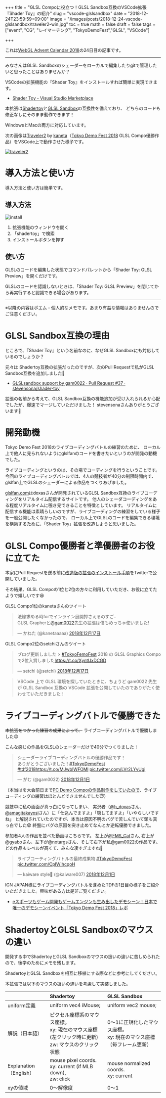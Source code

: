 +++
title = "GLSL Compoに役立つ！GLSL Sandbox互換のVSCode拡張『Shader Toy』の紹介"
slug = "vscode-glslsandbox"
date = "2018-12-24T23:59:59+09:00"
image = "/images/posts/2018-12-24-vscode-glslsandbox/traveler2-win.jpg"
toc = true
math = false
draft = false
tags = ["event", "CG", "レイマーチング", "TokyoDemoFest","GLSL", "VSCode"]

+++

これは[WebGL Advent Calendar 2018](https://qiita.com/advent-calendar/2018/webgl)の24日目の記事です。

---

みなさんはGLSL Sandboxのシェーダーをローカルで編集したりgitで管理したいと思ったことはありませんか？

VSCodeの拡張機能の『Shader Toy』をインストールすれば簡単に実現できます。

- [Shader Toy - Visual Studio Marketplace
](https://marketplace.visualstudio.com/items?itemName=stevensona.shader-toy)

本拡張は[Shadertoy](https://www.shadertoy.com/)と[GLSL Sandbox](http://glslsandbox.com/)の互換性を備えており、
どちらのコードも修正なしにそのまま動作できます！

WindowsとMacの両方に対応しています。

次の画像は[Traveler2](https://nanka.hateblo.jp/entry/2018/12/13/080322) by [kaneta](https://twitter.com/kanetaaaaa)（[Tokyo Demo Fest 2018](http://tokyodemofest.jp/2018/) GLSL Compo優勝作品）をVSCode上で動作させた様子です。

[![traveler2](/images/posts/2018-12-24-vscode-glslsandbox/traveler2-win.jpg)](/images/posts/2018-12-24-vscode-glslsandbox/traveler2-win.png)

# 導入方法と使い方

導入方法と使い方は簡単です。

## 導入方法

![install](/images/posts/2018-12-24-vscode-glslsandbox/install.png)

1. 拡張機能のウィンドウを開く
2. 「shadertoy」で検索
3. インストールボタンを押す

## 使い方

GLSLのコードを編集した状態でコマンドパレットから「Shader Toy: GLSL Preview」を開くだけです。

GLSLのコードを認識しないときは、「Shader Toy: GLSL Preview」を閉じてから再実行すると認識できる場合があります。

<!--more-->

---

※以降の内容はポエム・個人的なメモです。あまり有益な情報はありませんのでご注意ください。

# GLSL Sandbox互換の理由

ところで、『Shader Toy』という名前なのに、なぜGLSL Sandboxにも対応しているのでしょうか？

元々は Shadertoy互換の拡張だったのですが、次のPull Requestで私がGLSL Sandbox互換を追加しました💪

- [GLSLsandbox support by gam0022 · Pull Request #37 · stevensona/shader-toy](https://github.com/stevensona/shader-toy/pull/37)

拡張の名前から考えて、GLSL Sandbox互換の機能追加が受け入れられるか心配でしたが、爆速でマージしていただけました！
stevensonaさんありがとうございます🙏

# 開発動機

Tokyo Demo Fest 2018のライブコーディングバトルの練習のために、
ローカル上で他人に見られないようにglslfanのコードを書きたいというのが開発の動機でした。

ライブコーディングというのは、その場でコーディングを行うということです。
今回のライブコーディングバトルでは、4人の競技者が40分の制限時間内で、glslfan上でGLSLのシェーダーによる作品をつくりあげました。

[glslfan.com](https://glslfan.com/)はdoxasさんが開発されているGLSL Sandbox互換のライブコーディングをリアルタイム配信するサイトです。
他人のシェーダコーディングをある程度リアルタイムに覗き見できることを特徴としています。
リアルタイムに配信する機能は素晴らしいのですが、ライブコーディングの練習をしている様子を一般公開したくなかったので、
ローカル上でGLSLのコードを編集できる環境を構築するために、「Shader Toy」拡張を改造しようと思いました。

# GLSL Compo優勝者と準優勝者のお役に立てた

本家にPull Requestを送る前に[改造版の拡張のインストール手順](https://gist.github.com/gam0022/910bef95310f52995477dcb7bcc0467a)をTwitterで公開していました。

その結果、GLSL Compoの1位と2位の方々に利用していただき、お役に立てたようで嬉しいです😆

GLSL Compo1位のkanetaさんのツイート

<blockquote class="twitter-tweet" data-lang="ja"><p lang="ja" dir="ltr">法線求める時forでインライン展開押さえるのすご..<br>GLSL Grapherと<a href="https://twitter.com/gam0022?ref_src=twsrc%5Etfw">@gam0022</a>先生の拡張は僕もめっちゃ使いました!</p>&mdash; かねた (@kanetaaaaa) <a href="https://twitter.com/kanetaaaaa/status/1074471599804301312?ref_src=twsrc%5Etfw">2018年12月17日</a></blockquote>
<script async src="https://platform.twitter.com/widgets.js" charset="utf-8"></script>

GLSL Compo2位のsetchiさんのツイート

<blockquote class="twitter-tweet" data-lang="ja"><p lang="ja" dir="ltr">ブログ更新しました &gt; <a href="https://twitter.com/hashtag/TokyoFemoFest?src=hash&amp;ref_src=twsrc%5Etfw">#TokyoFemoFest</a> 2018 の GLSL Graphics Compo で2位入賞しました<a href="https://t.co/XyntUxDCGD">https://t.co/XyntUxDCGD</a></p>&mdash; setchi (@setchi) <a href="https://twitter.com/setchi/status/1074469119481663489?ref_src=twsrc%5Etfw">2018年12月17日</a></blockquote>
<script async src="https://platform.twitter.com/widgets.js" charset="utf-8"></script>

> VSCode 上で GLSL 環境を探していたときに、ちょうど gam0022 先生が GLSL Sandbox 互換の VSCode 拡張を公開していたのでありがたく使わせていただきました！

# ライブコーディングバトルで優勝できた

~~本拡張をつかった練習の成果によって、~~ ライブコーディングバトルで優勝しました😉

こんな感じの作品をGLSLのシェーダーだけで40分でつくりました！

<blockquote class="twitter-tweet" data-lang="ja"><p lang="ja" dir="ltr">シェーダーライブコーディングバトルの優勝作品です！<br>ありがとうございました！<a href="https://twitter.com/hashtag/TokyoDemoFest?src=hash&amp;ref_src=twsrc%5Etfw">#TokyoDemoFest</a> <a href="https://twitter.com/hashtag/tdf2018?src=hash&amp;ref_src=twsrc%5Etfw">#tdf2018</a><a href="https://t.co/MJwbIWFOMl">https://t.co/MJwbIWFOMl</a> <a href="https://t.co/LVr2LYvUgi">pic.twitter.com/LVr2LYvUgi</a></p>&mdash; がむ (@gam0022) <a href="https://twitter.com/gam0022/status/1068782247711465472?ref_src=twsrc%5Etfw">2018年12月1日</a></blockquote>
<script async src="https://platform.twitter.com/widgets.js" charset="utf-8"></script>

（本当はを大会前日まで[PC Demo Compoの作品制作をしていたので](https://gam0022.net/blog/2018/12/12/tdf2018/)、ライブコーディングの練習はほとんどできませんでした😇）

競技中に私の画面が真っ白になってしまい、
実況者（[@h_doxas](https://twitter.com/h_doxas)さん、[@amagitakayosi](https://twitter.com/amagitakayosi)さん）に「仕込んでますよ」「隠してますよ」「いやらしいですね」
と解説されていたのですが、本当は原因不明のバグで苦しんでいて頭も真っ白でした😨 
終盤にバグの原因を突き止めてなんとか逆転優勝できました。

参加者4人の作品を並べた動画はこちらです。
左上が[@FMS_Cat](https://twitter.com/FMS_Cat)さん, 右上が[@gyabo](https://twitter.com/gyabo)さん、左下が[@notargs](https://twitter.com/notargs)さん、そして右下が私[@gam0022](https://twitter.com/gam0022)の作品です。
どの作品もレベルが高くて、みんな凄すぎますね👏

<blockquote class="twitter-tweet" data-lang="ja"><p lang="ja" dir="ltr">ライブコーティングバトルの最終成果物 <a href="https://twitter.com/hashtag/TokyoDemoFest?src=hash&amp;ref_src=twsrc%5Etfw">#TokyoDemoFest</a> <a href="https://t.co/CpIWIhcqoH">pic.twitter.com/CpIWIhcqoH</a></p>&mdash; kaiware style🌱 (@kaiware007) <a href="https://twitter.com/kaiware007/status/1068777639333126144?ref_src=twsrc%5Etfw">2018年12月1日</a></blockquote>
<script async src="https://platform.twitter.com/widgets.js" charset="utf-8"></script>

IGN JAPAN様にライブコーディングバトルを含めたTDFの1日目の様子をご紹介いただきました。興味がある方は是非ご覧ください。

- [eスポーツもゲーム開発もゲームエンジンも生み出したデモシーン！日本で唯一のデモシーンイベント「Tokyo Demo Fest 2018」レポ](https://jp.ign.com/event/31357/news/etokyo-demo-fest-2018)

# ShadertoyとGLSL Sandboxのマウスの違い

開発する中でShadertoyとGLSL Sandboxのマウスの扱いの違いに苦しめられたので、後学のためにメモを残します。

ShadertoyとGLSL Sandboxを相互に移植にする際などに参考にしてください。

本拡張では以下のマウスの扱いの違いを考慮して実装しました。

| | Shadertoy | GLSL Sandbox |
|:--|:--|:--|
| uniform定義 | uniform vec4 iMouse; | uniform vec2 mouse; |
| 解説（日本語） | ピクセル座標系のマウス座標。<br>xy: 現在のマウス座標 (左クリック時に更新)<br>zw: マウスのクリック状態 | 0〜1に正規化したマウス座標。<br>xy: 現在のマウス座標（毎フレーム更新） |
| Explanation（English） | mouse pixel coords. <br>xy: current (if MLB down), <br>zw: click | mouse normalized coords. <br>xy: current |
| xyの値域 | 0〜解像度 | 0〜1 |